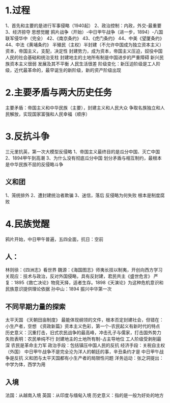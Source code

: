 # 1.过程
1、首先和主要的是进行军事侵略（1940起）
2、政治控制：内政，外交-最重要
3、经济掠夺
思想觉醒
鸦片战争（开始）-中日甲午战争（进一步，1894）-八国联军侵华中（完全）
42、《南京条约》
43、《虎门条约》
44、中美《望厦条约》
44、中法《黄埔条约》
半殖民（主权）半封建（不允许中国成为独立资本主义）
资本，帝国主义，支配，决定性
封建势力，成为资本，帝国主义压迫，奴役中国人民的社会基础和统治支柱
封建地主的土地所有制是中国进步的严重障碍
新兴民族资本主义很弱
发展及其不平衡
人民生活很差
阶级变化：新压迫阶级是工人阶级，近代最革命的，最早诞生的新阶级，新的资产阶级出现
# 2.主要矛盾与两大历史任务
主要矛盾：帝国主义和中华民族（主要），封建主义和人民大众
争取名族独立和人民解放，实现国家富强和人民幸福（顺序）
# 3.反抗斗争
三元里抗英，第一次大模型反侵略
1、帝国主义最终目的是瓜分中国、灭亡中国
2、1894甲午到高潮
3、为什么没有彻底瓜分中国
划分矛盾与相互制约，最根本是中华民族不屈的反侵略斗争
## 义和团
1、笼统排外
2、遭封建统治者欺骗
3、迷信，落后
反侵略为何失败
根本是制度腐败
# 4.民族觉醒
鸦片开始，中日甲午普遍，五四全面，抗日：空前
## 人：
林则徐：《四洲志》看世界
魏源：《海国图志》师夷长技以制夷，开创向西方学习
关观应：技术与政治，反对外国侵略，具有反封建，君民共主《盛世危言》
严复：1895《救亡决论》物竞天择，适者生存。1898《天演论》为这种危机意识和民族意识提供理论依据
孙中山：1894 振兴中华第一次
## 不同早期力量的探索
太平天国
《天朝田亩制度》
最能体现纲领的文件，根本否定封建社会，但错在：小生产者，空想
《资政新篇》资本主义色彩，第一个-农民起义有新时代的特点
历史意义：沉重打击，旧式农民战争的最高峰，冲击孔子与儒家，打击国外势力
失败表明：农民单纯不行
封建地主的土地所有制-占主导地位
工人阶级受剥削最深
农民是革命主力军
政治手段：包括镇压中国人民的反抗
经济手段：关税自主权（外国）
中日甲午战争不是完全沦为洋人的朝廷的事，辛丑条约才是
中日甲午战争是反抗
义和团与太平天国都有小生产者的局限性问题
洋务运动：张之洞提出：中学为体，西学为用
## 入境
法国：从越南入境
英国：从印度与缅甸入境
历史意义：指的是一般为好处的地方

